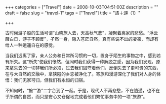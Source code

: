 +++
categories = ["Travel"]
date = 2008-10-03T04:51:00Z
description = ""
draft = false
slug = "travel-1"
tags = ["Travel"]
title = "旅＋游（1）"

+++


古时候游子般的生活可谓“山晓旅人去，天高秋气悲”，凝聚着离家的悲愁。“浮云蔽白日，游子不顾反”，孑然一身，隐入苍茫自然，真有些说不出的凄凉，而却有给人一种逍遥自在的感觉。

当我们远离了家，亲人公务和日常所习惯的一切，置身于陌生的事物之中，感到若有所失。这“所失”使我们怅然，但同时我们获得一种解脱之感，因为我们发现，原来拿失去的一切非我们所必须，过去我们固守着他们，反倒失去了更可贵的东西，在与大自然的交融中，拿狭隘的乡恋被净化了。寄旅和漫游深化了我们对人身的体悟：我们无家可归，但我们有永恒的归宿。

不知何时，“旅”“游”二字合到了一起。于是，现代人不再悲愁，不在逍遥，也不在乎所谓的自然，而只是安心又仓促地完成着他们繁忙事务中的一项“旅游”。